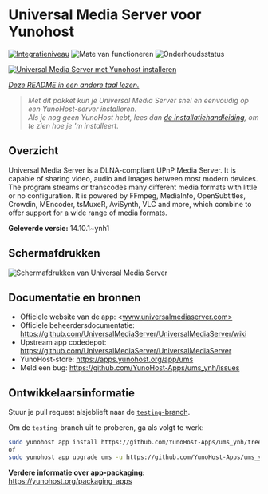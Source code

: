 <!--
NB: Deze README is automatisch gegenereerd door <https://github.com/YunoHost/apps/tree/master/tools/readme_generator>
Hij mag NIET handmatig aangepast worden.
-->

# Universal Media Server voor Yunohost

[![Integratieniveau](https://apps.yunohost.org/badge/integration/ums)](https://ci-apps.yunohost.org/ci/apps/ums/)
![Mate van functioneren](https://apps.yunohost.org/badge/state/ums)
![Onderhoudsstatus](https://apps.yunohost.org/badge/maintained/ums)

[![Universal Media Server met Yunohost installeren](https://install-app.yunohost.org/install-with-yunohost.svg)](https://install-app.yunohost.org/?app=ums)

*[Deze README in een andere taal lezen.](./ALL_README.md)*

> *Met dit pakket kun je Universal Media Server snel en eenvoudig op een YunoHost-server installeren.*  
> *Als je nog geen YunoHost hebt, lees dan [de installatiehandleiding](https://yunohost.org/install), om te zien hoe je 'm installeert.*

## Overzicht

Universal Media Server is a DLNA-compliant UPnP Media Server. It is capable of sharing video, audio and images between most modern devices.
The program streams or transcodes many different media formats with little or no configuration. It is powered by FFmpeg, MediaInfo, OpenSubtitles, Crowdin, MEncoder, tsMuxeR, AviSynth, VLC and more, which combine to offer support for a wide range of media formats.

**Geleverde versie:** 14.10.1~ynh1

## Schermafdrukken

![Schermafdrukken van Universal Media Server](./doc/screenshots/screenshot.png)

## Documentatie en bronnen

- Officiele website van de app: <www.universalmediaserver.com>
- Officiele beheerdersdocumentatie: <https://github.com/UniversalMediaServer/UniversalMediaServer/wiki>
- Upstream app codedepot: <https://github.com/UniversalMediaServer/UniversalMediaServer>
- YunoHost-store: <https://apps.yunohost.org/app/ums>
- Meld een bug: <https://github.com/YunoHost-Apps/ums_ynh/issues>

## Ontwikkelaarsinformatie

Stuur je pull request alsjeblieft naar de [`testing`-branch](https://github.com/YunoHost-Apps/ums_ynh/tree/testing).

Om de `testing`-branch uit te proberen, ga als volgt te werk:

```bash
sudo yunohost app install https://github.com/YunoHost-Apps/ums_ynh/tree/testing --debug
of
sudo yunohost app upgrade ums -u https://github.com/YunoHost-Apps/ums_ynh/tree/testing --debug
```

**Verdere informatie over app-packaging:** <https://yunohost.org/packaging_apps>
